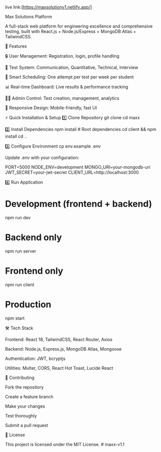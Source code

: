 live link:[https://maxsolutionv1.netlify.app/]

Max Solutions Platform

A full-stack web platform for engineering excellence and comprehensive testing, built with React.js + Node.js/Express + MongoDB Atlas + TailwindCSS.

🚀 Features

🔒 User Management: Registration, login, profile handling

📝 Test System: Communication, Quantitative, Technical, Interview

📅 Smart Scheduling: One attempt per test per week per student

📊 Real-time Dashboard: Live results & performance tracking

👨‍💻 Admin Control: Test creation, management, analytics

📱 Responsive Design: Mobile-friendly, fast UI

⚡ Quick Installation & Setup
1️⃣ Clone Repository
git clone <repository-url>
cd maxx

2️⃣ Install Dependencies
npm install         # Root dependencies
cd client && npm install
cd ..

3️⃣ Configure Environment
cp env.example .env


Update .env with your configuration:

PORT=5000
NODE_ENV=development
MONGO_URI=your-mongodb-uri
JWT_SECRET=your-jwt-secret
CLIENT_URL=http://localhost:3000

4️⃣ Run Application
# Development (frontend + backend)
npm run dev

# Backend only
npm run server

# Frontend only
npm run client

# Production
npm start

🛠️ Tech Stack

Frontend: React 18, TailwindCSS, React Router, Axios

Backend: Node.js, Express.js, MongoDB Atlas, Mongoose

Authentication: JWT, bcryptjs

Utilities: Multer, CORS, React Hot Toast, Lucide React

🤝 Contributing

Fork the repository

Create a feature branch

Make your changes

Test thoroughly

Submit a pull request

📄 License

This project is licensed under the MIT License.
#   m a x x - v 1 . 1 
 
 
